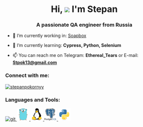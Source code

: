 <h1 align="center">Hi, <img src="https://raw.githubusercontent.com/extremecodetv/extremecodetv/master/wave.gif" width="25px"> I'm Stepan</h1>
<h3 align="center">A passionate  QA engineer from Russia</h3>

- 🔭 I’m currently working in: [Soapbox](https://www.soap-bx.com/)

- 🌱 I’m currently learning: **Cypress, Python, Selenium**

- 📫 You can reach me on Telegram: **Ethereal_Tears**
                      or   E-mail: **Stpok13@gmail.com**

<h3 align="left">Connect with me:</h3>
<p align="left">
<a href="https://linkedin.com/in/stepanpokornyy" target="blank"><img align="center" src="https://raw.githubusercontent.com/rahuldkjain/github-profile-readme-generator/master/src/images/icons/Social/linked-in-alt.svg" alt="stepanpokornyy" height="30" width="40" /></a>
</p>

<h3 align="left">Languages and Tools:</h3>
<p align="left"> <a href="https://git-scm.com/" target="_blank" rel="noreferrer"> <img src="https://www.vectorlogo.zone/logos/git-scm/git-scm-icon.svg" alt="git" width="40" height="40"/> </a> <a href="https://golang.org" target="_blank" rel="noreferrer"> <img src="https://raw.githubusercontent.com/devicons/devicon/master/icons/go/go-original.svg" alt="go" width="40" height="40"/> </a> <a href="https://www.linux.org/" target="_blank" rel="noreferrer"> <img src="https://raw.githubusercontent.com/devicons/devicon/master/icons/linux/linux-original.svg" alt="linux" width="40" height="40"/> </a> <a href="https://www.postgresql.org" target="_blank" rel="noreferrer"> <img src="https://raw.githubusercontent.com/devicons/devicon/master/icons/postgresql/postgresql-original-wordmark.svg" alt="postgresql" width="40" height="40"/> </a> <a href="https://www.python.org" target="_blank" rel="noreferrer"> <img src="https://raw.githubusercontent.com/devicons/devicon/master/icons/python/python-original.svg" alt="python" width="40" height="40"/> </a> </p>
